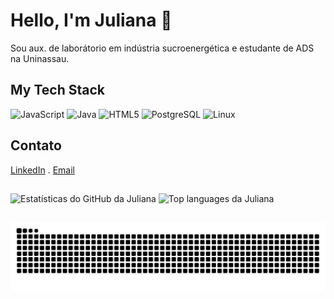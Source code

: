 # Hello, I'm Juliana 👋

Sou aux. de laborátorio em indústria sucroenergética e estudante de ADS na Uninassau. 

## My Tech Stack
![JavaScript](https://img.shields.io/badge/-JavaScript-000?logo=javascript)
![Java](https://img.shields.io/badge/-Java-000?logo=openjdk)
![HTML5](https://img.shields.io/badge/-HTML5-000?logo=html5)
![PostgreSQL](https://img.shields.io/badge/-PostgreSQL-000?logo=postgresql)
![Linux](https://img.shields.io/badge/-Linux-000?logo=linux)


## Contato
[LinkedIn](https://www.linkedin.com/in/julian-soares/)  .
[Email](mailto:juh.yazbek8@gmail.com)

## 
<p align="left">
  <img alt="Estatísticas do GitHub da Juliana"
       src="https://github-readme-stats.vercel.app/api?username=Juli-Soares&show_icons=true&theme=dracula&include_all_commits=true&count_private=true&hide_border=true&cache_seconds=86400" />
  <img alt="Top languages da Juliana"
       src="https://github-readme-stats.vercel.app/api/top-langs/?username=Juli-Soares&layout=compact&langs_count=8&hide=css,html&theme=dracula&hide_border=true" />
</p>

## 
<picture>
  <source media="(prefers-color-scheme: dark)" srcset="https://raw.githubusercontent.com/Juli-Soares/Juli-Soares/output/github-contribution-grid-snake-dark.svg">
  <source media="(prefers-color-scheme: light)" srcset="https://raw.githubusercontent.com/Juli-Soares/Juli-Soares/output/github-contribution-grid-snake.svg">
  <img alt="Animação do grid de contribuições (snake)" src="https://raw.githubusercontent.com/Juli-Soares/Juli-Soares/output/github-contribution-grid-snake.svg">
</picture>


